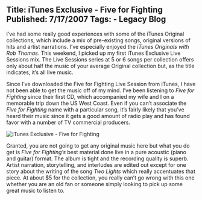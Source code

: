 Title: iTunes Exclusive - Five for Fighting
Published: 7/17/2007
Tags:
    - Legacy Blog
---
I’ve had some really good experiences with some of the iTunes Original collections, which include a mix of pre-existing songs, original versions of hits and artist narrations. I’ve especially enjoyed the <i>iTunes Originals with Rob Thomas</i>. This weekend, I picked up my first iTunes Exclusive Live Sessions mix. The Live Sessions series at 5 or 6 songs per collection offers only about half the music of your average Original collection but, as the title indicates, it’s all live music.

Since I’ve downloaded the Five for Fighting Live Session from iTunes, I have not been able to get the music off of my mind. I’ve been listening to <i>Five for Fighting</i> since their first CD, which accompanied my wife and I on a memorable trip down the US West Coast. Even if you can’t associate the <i>Five for Fighting</i> name with a particular song, it’s fairly likely that you’ve heard their music since it gets a good amount of radio play and has found favor with a number of TV commercial producers.

![iTunes Exclusive - Five for Fighting](https://s3.amazonaws.com/s3.beckshome.com/20070717-iTunes-Exclusive-Five-For-Fighting.jpg)

Granted, you are not going to get any original music here but what you do get is <i>Five for Fighting’s</i> best material done live in a pure acoustic (piano and guitar) format. The album is tight and the recording quality is superb. Artist narration, storytelling, and interludes are edited out except for one story about the writing of the song <i>Two Lights</i> which really accentuates that piece. At about $5 for the collection, you really can’t go wrong with this one whether you are an old fan or someone simply looking to pick up some great music to listen to.